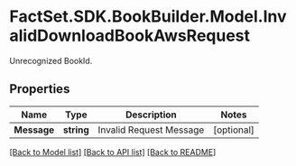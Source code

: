 # FactSet.SDK.BookBuilder.Model.InvalidDownloadBookAwsRequest
Unrecognized BookId.

## Properties

Name | Type | Description | Notes
------------ | ------------- | ------------- | -------------
**Message** | **string** | Invalid Request Message | [optional] 

[[Back to Model list]](../README.md#documentation-for-models) [[Back to API list]](../README.md#documentation-for-api-endpoints) [[Back to README]](../README.md)

